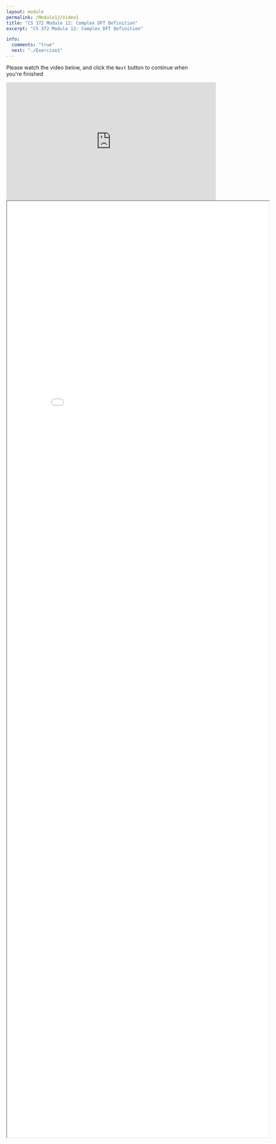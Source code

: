 ```yaml
---
layout: module
permalink: /Module12/Video1
title: "CS 372 Module 12: Complex DFT Definition"
excerpt: "CS 372 Module 12: Complex DFT Definition"

info:
  comments: "true"
  next: "./Exercise1"
---
```


<p>
Please watch the video below, and click the <code>Next</code> button to continue when you're finished
</p>

<iframe width="560" height="315" src="https://www.youtube.com/embed/Z854bgCBoGA" frameborder="0" allow="accelerometer; autoplay; clipboard-write; encrypted-media; gyroscope; picture-in-picture" allowfullscreen></iframe>

<iframe src = "../images/Module12/ComplexDFT.html" width="700" height="2500"></iframe>